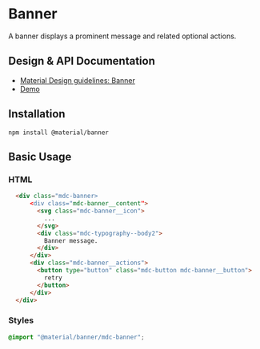 <!--docs:
title: "Banner"
layout: detail
section: components
excerpt: "Material Design-styled banner."
iconId: banner
path: /catalog/banner/
-->

# Banner

<!--<div class="article__asset">
  <a class="article__asset-link"
     href="https://material-components.github.io/material-components-web-catalog/#/component/elevation">
    <img src="{{ site.rootpath }}/images/mdc_web_screenshots/elevation.png" width="247" alt="Elevation screenshot">
  </a>
</div>-->

A banner displays a prominent message and related optional actions.

## Design & API Documentation

<ul class="icon-list">
  <li class="icon-list-item icon-list-item--spec">
    <a href="https://material.io/go/design-banner">Material Design guidelines: Banner</a>
  </li>
  <li class="icon-list-item icon-list-item--link">
    <a href="">Demo</a>
  </li>
</ul>

## Installation

```
npm install @material/banner
```

## Basic Usage

### HTML

```html
  <div class="mdc-banner>
      <div class="mdc-banner__content">
        <svg class="mdc-banner__icon">
          ...
        </svg>
        <div class="mdc-typography--body2">
          Banner message.
        </div>
      </div>
      <div class="mdc-banner__actions">
        <button type="button" class="mdc-button mdc-banner__button">
          retry
        </button>
      </div>
  </div>
```

### Styles

```scss
@import "@material/banner/mdc-banner";
```
